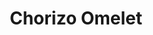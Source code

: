 ---
title: "Chorizo Omelet"
price: "$13.00"
category: "Breakfast"
img: ""
desc: "Three egss omelet filled with chorizo cheese bell peppers and onions topped with Pico de Gallo"
---